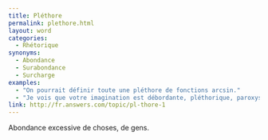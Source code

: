 ```yaml
---
title: Pléthore
permalink: plethore.html
layout: word
categories:
  - Rhétorique
synonyms:
  - Abondance
  - Surabondance
  - Surcharge
examples:
  - "On pourrait définir toute une pléthore de fonctions arcsin."
  - "Je vois que votre imagination est débordante, pléthorique, paroxystique, etc. et non moins inventive !"
link: http://fr.answers.com/topic/pl-thore-1
---
```


Abondance excessive de choses, de gens.

